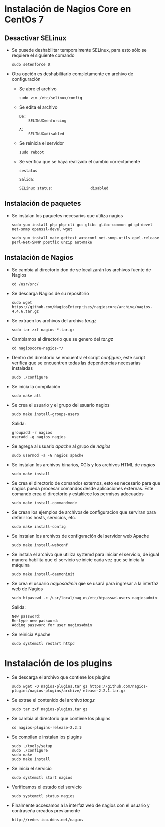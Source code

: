 # Instalación de Nagios Core en CentOs 7
## Desactivar SELinux
*   Se pusede deshabilitar temporalmente SELinux, para esto sólo se requiere el siguiente comando

    `sudo setenforce 0`
*   Otra opción es deshabilitarlo completamente en archivo de configuración
    *   Se abre el archivo

        `sudo vim /etc/selinux/config`
    *   Se edita el archivo

        ```
        De:
            SELINUX=enforcing
        
        A:
            SELINUX=disabled
        ```
    *   Se reinicia el servidor

        `sudo reboot`
    * Se verifica que se haya realizado el cambio correctamente

        ```
        sestatus

        Salida:

        SELinux status:                 disabled
        ```

## Instalación de paquetes
*   Se instalan los paquetes necesarios que utiliza nagios

    `sudo yum install php php-cli gcc glibc glibc-common gd gd-devel net-snmp openssl-devel wget`

    `sudo yum install make gettext autoconf net-snmp-utils epel-release perl-Net-SNMP postfix unzip automake`

## Instalación de Nagios
*   Se cambia al directorio don de se localizarán los archivos fuente de Nagios

    `cd /usr/src/`
*   Se descarga Nagios de su repositorio

    `sudo wget https://github.com/NagiosEnterprises/nagioscore/archive/nagios-4.4.6.tar.gz`
*   Se extraen los archivos del archivo *tar.gz*

    `sudo tar zxf nagios-*.tar.gz`
*   Cambiamos al directorio que se genero del *tar.gz*
    
    `cd nagioscore-nagios-*/`
*   Dentro del directorio se encuentra el script *configure*, este script verifica que se encuentren todas las dependencias necesarias instaladas

    `sudo ./configure`
*   Se inicia la compilación 
    
    `sudo make all`
*   Se crea el usuario y el grupo del usuario nagios
    
    `sudo make install-groups-users`

    Salida:
    ```
    groupadd -r nagios
    useradd -g nagios nagios
    ```
*   Se agrega al usuario *apache* al grupo de *nagios*

    `sudo usermod -a -G nagios apache`
*   Se instalan los archivos binarios, CGIs y los archivos HTML de *nagios* 
    
    `sudo make install`
*   Se crea el directorio de comandos externos, esto es necesario para que nagios pueda procesar comandos desde aplicaciones externas. Este comando crea el directorio y establece los permisos adecuados

    `sudo make install-commandmode`
*   Se crean los ejemplos de archivos de configuracion que serviran para definir los hosts, servicios, etc.
    
    `sudo make install-config`
*   Se instalan los archivos de configuración del servidor web Apache
    
    `sudo make install-webconf`
*   Se instala el archivo que utiliza systemd para iniciar el servicio, de igual manera habilita que el servicio se inicie cada vez que se inicia la máquina

    `sudo make install-daemoninit`
*   Se crea el usuario *nagiosadmin* que se usará para ingresar a la interfaz web de Nagios

    `sudo htpasswd -c /usr/local/nagios/etc/htpasswd.users nagiosadmin`

    Salida:
    ```
    New password:
    Re-type new password:
    Adding password for user nagiosadmin
    ```
*   Se reinicia Apache

    `sudo systemctl restart httpd`
# Instalación de los plugins
*   Se descarga el archivo que contiene los plugins

    `sudo wget -O nagios-plugins.tar.gz https://github.com/nagios-plugins/nagios-plugins/archive/release-2.2.1.tar.gz`
*   Se extrae el contenido del archivo *tar.gz*
    
    `sudo tar zxf nagios-plugins.tar.gz`
*   Se cambia al directorio que contiene los plugins
    
    `cd nagios-plugins-release-2.2.1`
*   Se compilan e instalan los plugins
    ```
    sudo ./tools/setup
    sudo ./configure
    sudo make
    sudo make install
    ```
*   Se inicia el servicio
    
    `sudo systemctl start nagios`

*   Verificamos el estado del servicio
    
    `sudo systemctl status nagios`
*   Finalmente accesamos a la interfaz web de nagios con el usuario y contraseña creados previamente
    
    `http://redes-ico.ddns.net/nagios`